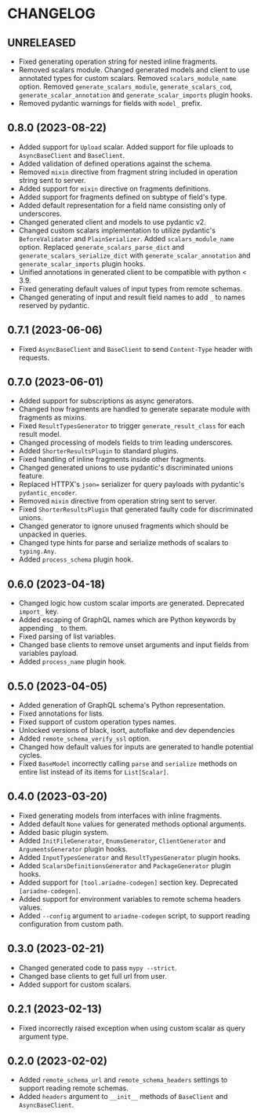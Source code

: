 # CHANGELOG

## UNRELEASED

- Fixed generating operation string for nested inline fragments.
- Removed scalars module. Changed generated models and client to use annotated types for custom scalars. Removed `scalars_module_name` option. Removed `generate_scalars_module`, `generate_scalars_cod`, `generate_scalar_annotation` and `generate_scalar_imports` plugin hooks.
- Removed pydantic warnings for fields with `model_` prefix.


## 0.8.0 (2023-08-22)

- Added support for `Upload` scalar. Added support for file uploads to `AsyncBaseClient` and `BaseClient`.
- Added validation of defined operations against the schema.
- Removed `mixin` directive from fragment string included in operation string sent to server.
- Added support for `mixin` directive on fragments definitions.
- Added support for fragments defined on subtype of field's type.
- Added default representation for a field name consisting only of underscores.
- Changed generated client and models to use pydantic v2.
- Changed custom scalars implementation to utilize pydantic's `BeforeValidator` and `PlainSerializer`. Added `scalars_module_name` option. Replaced `generate_scalars_parse_dict` and `generate_scalars_serialize_dict` with `generate_scalar_annotation` and `generate_scalar_imports` plugin hooks.
- Unified annotations in generated client to be compatible with python < 3.9.
- Fixed generating default values of input types from remote schemas.
- Changed generating of input and result field names to add `_` to names reserved by pydantic.


## 0.7.1 (2023-06-06)

- Fixed `AsyncBaseClient` and `BaseClient` to send `Content-Type` header with requests.


## 0.7.0 (2023-06-01)

- Added support for subscriptions as async generators.
- Changed how fragments are handled to generate separate module with fragments as mixins.
- Fixed `ResultTypesGenerator` to trigger `generate_result_class` for each result model.
- Changed processing of models fields to trim leading underscores.
- Added `ShorterResultsPlugin` to standard plugins.
- Fixed handling of inline fragments inside other fragments.
- Changed generated unions to use pydantic's discriminated unions feature.
- Replaced HTTPX's `json=` serializer for query payloads with pydantic's `pydantic_encoder`.
- Removed `mixin` directive from operation string sent to server.
- Fixed `ShorterResultsPlugin` that generated faulty code for discriminated unions.
- Changed generator to ignore unused fragments which should be unpacked in queries.
- Changed type hints for parse and serialize methods of scalars to `typing.Any`.
- Added `process_schema` plugin hook.


## 0.6.0 (2023-04-18)

- Changed logic how custom scalar imports are generated. Deprecated `import_` key.
- Added escaping of GraphQL names which are Python keywords by appending `_` to them.
- Fixed parsing of list variables.
- Changed base clients to remove unset arguments and input fields from variables payload.
- Added `process_name` plugin hook.


## 0.5.0 (2023-04-05)

- Added generation of GraphQL schema's Python representation.
- Fixed annotations for lists.
- Fixed support of custom operation types names.
- Unlocked versions of black, isort, autoflake and dev dependencies
- Added `remote_schema_verify_ssl` option.
- Changed how default values for inputs are generated to handle potential cycles.
- Fixed `BaseModel` incorrectly calling `parse` and `serialize` methods on entire list instead of its items for `List[Scalar]`.


## 0.4.0 (2023-03-20)

- Fixed generating models from interfaces with inline fragments.
- Added default `None` values for generated methods optional arguments.
- Added basic plugin system.
- Added `InitFileGenerator`, `EnumsGenerator`, `ClientGenerator` and `ArgumentsGenerator` plugin hooks.
- Added `InputTypesGenerator` and `ResultTypesGenerator` plugin hooks.
- Added `ScalarsDefinitionsGenerator` and `PackageGenerator` plugin hooks.
- Added support for `[tool.ariadne-codegen]` section key. Deprecated `[ariadne-codegen]`.
- Added support for environment variables to remote schema headers values.
- Added `--config` argument to `ariadne-codegen` script, to support reading configuration from custom path.


## 0.3.0 (2023-02-21)

- Changed generated code to pass `mypy --strict`.
- Changed base clients to get full url from user.
- Added support for custom scalars.


## 0.2.1 (2023-02-13)

- Fixed incorrectly raised exception when using custom scalar as query argument type.


## 0.2.0 (2023-02-02)

- Added `remote_schema_url` and `remote_schema_headers` settings to support reading remote schemas.
- Added `headers` argument to `__init__` methods of `BaseClient` and `AsyncBaseClient`.

